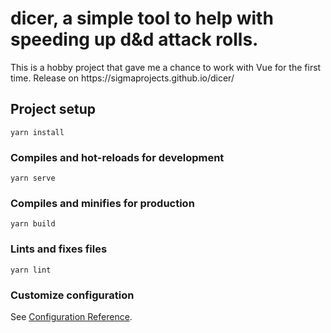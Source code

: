 # dicer, a simple tool to help with speeding up d&d attack rolls.
<p>
This is a hobby project that gave me a chance to work with Vue for the first time.
Release on https://sigmaprojects.github.io/dicer/
</p>

## Project setup
```
yarn install
```

### Compiles and hot-reloads for development
```
yarn serve
```

### Compiles and minifies for production
```
yarn build
```

### Lints and fixes files
```
yarn lint
```

### Customize configuration
See [Configuration Reference](https://cli.vuejs.org/config/).
